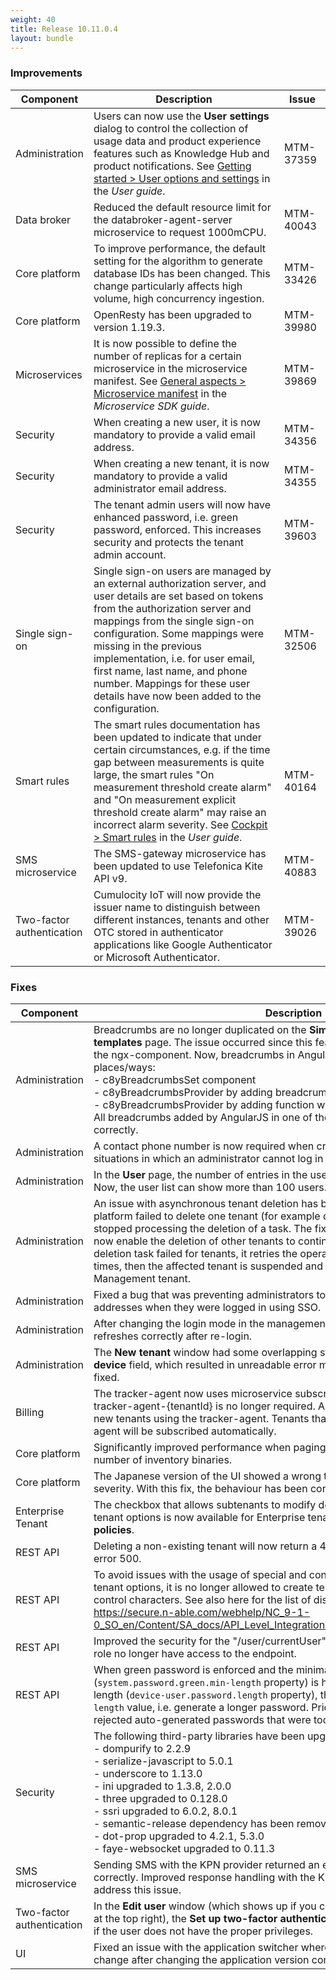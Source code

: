 ```yaml
---
weight: 40
title: Release 10.11.0.4
layout: bundle
---
```


<!--10.10.1.0 - 10.10.21.0; 10.11.0.0 - 10.11.0.4-->

### Improvements

<div><table ><colgroup>
<col style="width: 15%;"><col style="width: 70%;"><col style="width: 15%;"></colgroup>
<thead><tr>
<th>
Component</th>
<th>
Description</th>
<th>
Issue</th>
</tr>
</thead><tbody>

<tr>
<td>
Administration </td>
<td > Users can now use the <b>User settings</b> dialog to control the collection of usage data and product experience features such as Knowledge Hub and product notifications. See <a href="https://cumulocity.com/guides{{< 10-11-0 >}}/users-guide/getting-started/#user-settings" class="no-ajaxy">Getting started > User options and settings</a> in the <i>User guide</i>.</td>
<td>
MTM-37359</td>
</tr>

<tr>
<td>
Data broker</td>
<td > Reduced the default resource limit for the databroker-agent-server microservice to request 1000mCPU. </td>
<td>
MTM-40043</td>
</tr>

<tr>
<td>
Core platform</td>
<td > To improve performance, the default setting for the algorithm to generate database IDs has been changed. This change particularly affects high volume, high concurrency ingestion. </td>
<td>
MTM-33426</td>
</tr>

<tr>
<td>
Core platform </td>
<td > OpenResty has been upgraded to version 1.19.3. </td>
<td>
MTM-39980</td>
</tr>

<tr>
<td>
Microservices</td>
<td > It is now possible to define the number of replicas for a certain microservice in the microservice manifest. See <a href="https://cumulocity.com/guides{{< 10-11-0 >}}/microservice-sdk/concept/#manifest" class="no-ajaxy">General aspects > Microservice manifest</a> in the <i>Microservice SDK guide</i>.</td>
<td>
MTM-39869</td>
</tr>

<tr>
<td>
Security</td>
<td > When creating a new user, it is now mandatory to provide a valid email address. </td>
<td>
MTM-34356</td>
</tr>

<tr>
<td>
Security</td>
<td > When creating a new tenant, it is now mandatory to provide a valid administrator email address. </td>
<td>
MTM-34355</td>
</tr>

<tr>
<td>
Security</td>
<td > The tenant admin users will now have enhanced password, i.e. green password, enforced. This increases security and protects the tenant admin account. </td>
<td>
MTM-39603</td>
</tr>

<tr>
<td>
Single sign-on</td>
<td > Single sign-on users are managed by an external authorization server, and user details are set based on tokens from the authorization server and mappings from the single sign-on configuration. Some mappings were missing in the previous implementation, i.e. for user email, first name, last name, and phone number. Mappings for these user details have now been added to the configuration.</td>
<td>
MTM-32506</td>
</tr>

<tr>
<td>Smart rules</td>
<td > The smart rules documentation has been updated to indicate that under certain circumstances, e.g. if the time gap between measurements is quite large, the smart rules "On measurement threshold create alarm" and "On measurement explicit threshold create alarm" may raise an incorrect alarm severity. See <a href="https://cumulocity.com/guides{{< 10-11-0 >}}/users-guide/cockpit/#smart-rules" class="no-ajaxy">Cockpit > Smart rules</a> in the <i>User guide</i>.</td>
<td>
MTM-40164</td>
</tr>

<tr>
<td>
SMS microservice</td>
<td> The SMS-gateway microservice has been updated to use Telefonica Kite API v9. </td>
<td>
MTM-40883</td>
</tr>

<tr>
<td>
Two-factor authentication</td>
<td > Cumulocity IoT will now provide the issuer name to distinguish between different instances, tenants and other OTC stored in authenticator applications like Google Authenticator or Microsoft Authenticator. </td>
<td>
MTM-39026</td>
</tr>

</tbody></table></div>



### Fixes

<div><table ><colgroup>
<col style="width: 15%;"><col style="width: 70%;"><col style="width: 15%;"></colgroup>
<thead><tr>
<th>
Component</th>
<th>
Description</th>
<th>
Issue</th>
</tr>
</thead><tbody>

<tr>
<td>
Administration</td>
<td > Breadcrumbs are no longer duplicated on the <b>Simulator</b> page and the <b>SmartRest templates</b> page. The issue occurred since this feature had not been fully migrated to the ngx-component. Now, breadcrumbs in AngularJS can be added in 3 different places/ways:
<br>- c8yBreadcrumbsSet component
<br>- c8yBreadcrumbsProvider by adding breadcrumbs array
<br>- c8yBreadcrumbsProvider by adding function which can be invoked
<br>All breadcrumbs added by AngularJS in one of these ways should now work correctly.</td>
<td>
MTM-38693</td>
</tr>

<tr>
<td>
Administration</td>
<td > A contact phone number is now required when creating a new tenant to avoid situations in which an administrator cannot log in when TFA by SMS is enabled.</td>
<td>
MTM-39412</td>
</tr>

<tr>
<td>
Administration</td>
<td > In the <b>User</b> page, the number of entries in the user list was restricted to 100 items. Now, the user list can show more than 100 users.</td>
<td>
MTM-40458</td>
</tr>

<tr>
<td>
Administration</td>
<td > An issue with asynchronous tenant deletion has been resolved. Previously, when the platform failed to delete one tenant (for example due to database issues), then it stopped processing the deletion of a task. The fix contains handling errors, which now enable the deletion of other tenants to continue. Additionally, after a tenant deletion task failed for tenants, it retries the operation for up to 10 times. If it fails 10 times, then the affected tenant is suspended and an alarm is raised on the Management tenant.</td>
<td>
MTM-40638</td>
</tr>

<tr>
<td>
Administration</td>
<td> Fixed a bug that was preventing administrators to change local users email addresses when they were logged in using SSO.</td>
<td>
MTM-40875</td>
</tr>

<tr>
<td>
Administration</td>
<td> After changing the login mode in the management tenant, the login mode now refreshes correctly after re-login.</td>
<td>
MTM-37603</td>
</tr>

<tr>
<td>
Administration</td>
<td> The <b>New tenant</b> window had some overlapping style issues on the <b>Storage limit per device</b> field, which resulted in unreadable error messages. These issues have been fixed.</td>
<td>
MTM-41498</td>
</tr>

<tr>
<td>
Billing</td>
<td > The tracker-agent now uses microservice subscription. The registration of tenants tracker-agent-{tenantId} is no longer required. A subscription is now required for new tenants using the tracker-agent. Tenants that have already been using tracker-agent will be subscribed automatically.</td>
<td>
MTM-34597</td>
</tr>

<tr>
<td>
Core platform</td>
<td > Significantly improved performance when paging the file repository with a large number of inventory binaries.</td>
<td>
MTM-37890</td>
</tr>

<tr>
<td>
Core platform</td>
<td > The Japanese version of the UI showed a wrong translation for the "Major" alarm severity. With this fix, the behaviour has been corrected.</td>
<td>
MTM-40111</td>
</tr>

<tr>
<td>
Enterprise Tenant</td>
<td > The checkbox that allows subtenants to modify definitions of retention rules or tenant options is now available for Enterprise tenants under <b>Administration</b> > <b>Tenant policies</b>.</td>
<td>
MTM-39494</td>
</tr>

<tr>
<td>
REST API</td>
<td > Deleting a non-existing tenant will now return a 404 HTTP status code instead of an error 500.</td>
<td>
MTM-38976</td>
</tr>

<tr>
<td>
REST API</td>
<td > To avoid issues with the usage of special and control characters when creating tenant options, it is no longer allowed to create tenant options with special HTTP and control characters. See also here for the list of disabled special HTTP characters: <a href="https://secure.n-able.com/webhelp/NC_9-1-0_SO_en/Content/SA_docs/API_Level_Integration/API_Integration_URLEncoding.html" class="no-ajaxy">https://secure.n-able.com/webhelp/NC_9-1-0_SO_en/Content/SA_docs/API_Level_Integration/API_Integration_URLEncoding.html</a>.</td>
<td>
MTM-37683</td>
</tr>

<tr>
<td>
REST API</td>
<td> Improved the security for the "/user/currentUser" endpoint - users with SYSTEM role no longer have access to the endpoint.</td>
<td>
MTM-39852</td>
</tr>

<tr>
<td>
REST API</td>
<td> When green password is enforced and the minimal strong password length (<code>system.password.green.min-length</code> property) is higher than the device password length (<code>device-user.password.length</code> property), the system will use the <code>green.min-length</code> value, i.e. generate a longer password. Prior to this change, the system rejected auto-generated passwords that were too short blocking device bootstrap.</td>
<td>
MTM-39836</td>
</tr>

<tr>
<td>
Security</td>
<td > The following third-party libraries have been upgraded to fix security vulnerabilities:
<br>- dompurify to 2.2.9
<br>- serialize-javascript to 5.0.1
<br>- underscore to 1.13.0
<br>- ini upgraded to 1.3.8, 2.0.0
<br>- three upgraded to 0.128.0
<br>- ssri upgraded to 6.0.2, 8.0.1
<br>- semantic-release dependency has been removed
<br>- dot-prop upgraded to 4.2.1, 5.3.0
<br>- faye-websocket upgraded to 0.11.3</td>
<td>
MTM-39109</td>
</tr>

<tr>
<td>
SMS microservice</td>
<td > Sending SMS with the KPN provider returned an error even when the SMS was sent correctly. Improved response handling with the KPN API has been implemented to address this issue.</td>
<td>
MTM-40724</td>
</tr>

<tr>
<td>
Two-factor authentication</td>
<td > In the <b>Edit user</b> window (which shows up if you click <b>User settings</b> in the user menu at the top right), the <b>Set up two-factor authentication</b> button will no longer appear, if the user does not have the proper privileges.</td>
<td>
MTM-38374</td>
</tr>

<tr>
<td>
UI</td>
<td > Fixed an issue with the application switcher where the application icon did not change after changing the application version containing the new icon.</td>
<td>
MTM-37944</td>
</tr>

</tbody></table></div>

